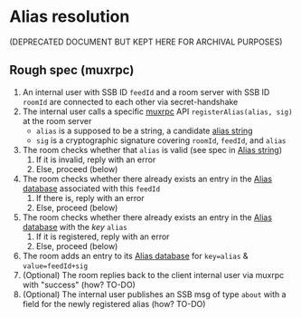 
# Alias resolution

(DEPRECATED DOCUMENT BUT KEPT HERE FOR ARCHIVAL PURPOSES)

## Rough spec (muxrpc)

1. An internal user with SSB ID `feedId` and a room server with SSB ID `roomId` are connected to each other via secret-handshake
1. The internal user calls a specific [muxrpc](https://github.com/ssb-js/muxrpc/) API `registerAlias(alias, sig)` at the room server
    - `alias` is a supposed to be a string, a candidate [alias string](Alias%20string.md)
    - `sig` is a cryptographic signature covering `roomId`, `feedId`, and `alias`
1. The room checks whether that `alias` is valid (see spec in [Alias string](Alias%20string.md))
    1. If it is invalid, reply with an error
    1. Else, proceed (below)
1. The room checks whether there already exists an entry in the [Alias database](Alias%20database.md) associated with this `feedId`
    1. If there is, reply with an error
    1. Else, proceed (below)
1. The room checks whether there already exists an entry in the [Alias database](Alias%20database.md) with the *key* `alias`
    1. If it is registered, reply with an error
    1. Else, proceed (below)
1. The room adds an entry to its [Alias database](Alias%20database.md) for `key=alias` & `value=feedId+sig`
1. (Optional) The room replies back to the client internal user via muxrpc with "success" (how? TO-DO)
1. (Optional) The internal user publishes an SSB msg of type `about` with a field for the newly registered alias (how? TO-DO)
